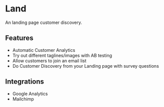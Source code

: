 # Land

An landing page customer discovery.

## Features
- Automatic Customer Analytics
- Try out different taglines/images with AB testing
- Allow customers to join an email list
- Do Customer Discovery from your Landing page with survey questions

## Integrations
- Google Analytics
- Mailchimp
